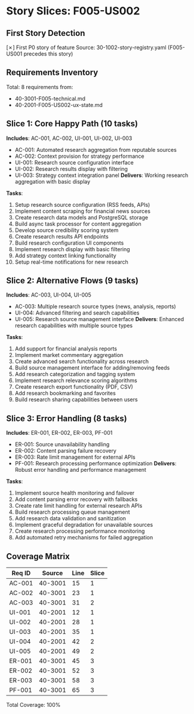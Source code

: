# Story Slices: F005-US002

## First Story Detection
[✗] First P0 story of feature
Source: 30-1002-story-registry.yaml (F005-US001 precedes this story)

## Requirements Inventory
Total: 8 requirements from:
- 40-3001-F005-technical.md
- 40-2001-F005-US002-ux-state.md

## Slice 1: Core Happy Path (10 tasks)
**Includes**: AC-001, AC-002, UI-001, UI-002, UI-003
- AC-001: Automated research aggregation from reputable sources
- AC-002: Context provision for strategy performance
- UI-001: Research source configuration interface
- UI-002: Research results display with filtering
- UI-003: Strategy context integration panel
**Delivers**: Working research aggregation with basic display

**Tasks**:
1. Setup research source configuration (RSS feeds, APIs)
2. Implement content scraping for financial news sources
3. Create research data models and PostgreSQL storage
4. Build async task processor for content aggregation
5. Develop source credibility scoring system
6. Create research results API endpoints
7. Build research configuration UI components
8. Implement research display with basic filtering
9. Add strategy context linking functionality
10. Setup real-time notifications for new research

## Slice 2: Alternative Flows (9 tasks)
**Includes**: AC-003, UI-004, UI-005
- AC-003: Multiple research source types (news, analysis, reports)
- UI-004: Advanced filtering and search capabilities
- UI-005: Research source management interface
**Delivers**: Enhanced research capabilities with multiple source types

**Tasks**:
1. Add support for financial analysis reports
2. Implement market commentary aggregation
3. Create advanced search functionality across research
4. Build source management interface for adding/removing feeds
5. Add research categorization and tagging system
6. Implement research relevance scoring algorithms
7. Create research export functionality (PDF, CSV)
8. Add research bookmarking and favorites
9. Build research sharing capabilities between users

## Slice 3: Error Handling (8 tasks)
**Includes**: ER-001, ER-002, ER-003, PF-001
- ER-001: Source unavailability handling
- ER-002: Content parsing failure recovery
- ER-003: Rate limit management for external APIs
- PF-001: Research processing performance optimization
**Delivers**: Robust error handling and performance management

**Tasks**:
1. Implement source health monitoring and failover
2. Add content parsing error recovery with fallbacks
3. Create rate limit handling for external research APIs
4. Build research processing queue management
5. Add research data validation and sanitization
6. Implement graceful degradation for unavailable sources
7. Create research processing performance monitoring
8. Add automated retry mechanisms for failed aggregation

## Coverage Matrix
| Req ID | Source | Line | Slice |
|--------|--------|------|-------|
| AC-001 | 40-3001 | 15 | 1 |
| AC-002 | 40-3001 | 23 | 1 |
| AC-003 | 40-3001 | 31 | 2 |
| UI-001 | 40-2001 | 12 | 1 |
| UI-002 | 40-2001 | 28 | 1 |
| UI-003 | 40-2001 | 35 | 1 |
| UI-004 | 40-2001 | 42 | 2 |
| UI-005 | 40-2001 | 49 | 2 |
| ER-001 | 40-3001 | 45 | 3 |
| ER-002 | 40-3001 | 52 | 3 |
| ER-003 | 40-3001 | 58 | 3 |
| PF-001 | 40-3001 | 65 | 3 |

Total Coverage: 100%